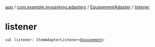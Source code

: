 [app](../../index.md) / [com.example.myparking.adapters](../index.md) / [EquipementAdapter](index.md) / [listener](./listener.md)

# listener

`val listener: ItemAdapterListener<`[`Equipement`](../../com.example.myparking.models/-equipement/index.md)`>`